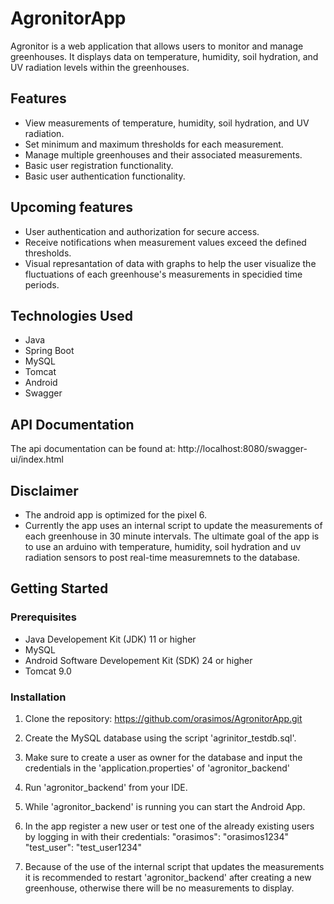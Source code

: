 # AgronitorApp
Agronitor is a web application that allows users to monitor and manage greenhouses. 
It displays data on temperature, humidity, soil hydration, and UV radiation levels within the greenhouses.

## Features
- View measurements of temperature, humidity, soil hydration, and UV radiation.
- Set minimum and maximum thresholds for each measurement.
- Manage multiple greenhouses and their associated measurements.
- Basic user registration functionality.
- Basic user authentication functionality.

## Upcoming features
- User authentication and authorization for secure access.
- Receive notifications when measurement values exceed the defined thresholds.
- Visual represantation of data with graphs to help the user visualize the fluctuations of each greenhouse's measurements in specidied time periods.

## Technologies Used
- Java
- Spring Boot
- MySQL
- Tomcat
- Android
- Swagger

## API Documentation
The api documentation can be found at: http://localhost:8080/swagger-ui/index.html

## Disclaimer
- The android app is optimized for the pixel 6.
- Currently the app uses an internal script to update the measurements of each greenhouse in 30 minute intervals.
The ultimate goal of the app is to use an arduino with temperature, humidity, soil hydration and uv radiation sensors to post real-time measuremnets to the database.

## Getting Started

### Prerequisites
- Java Developement Kit (JDK) 11 or higher
- MySQL
- Android Software Developement Kit (SDK) 24 or higher
- Tomcat 9.0

### Installation
1. Clone the repository: https://github.com/orasimos/AgronitorApp.git

2. Create the MySQL database using the script 'agrinitor_testdb.sql'.

3. Make sure to create a user as owner for the database and input the credentials in the 'application.properties' of 'agronitor_backend'

3. Run 'agronitor_backend' from your IDE.

4. While 'agronitor_backend' is running you can start the Android App.

6. In the app register a new user or test one of the already existing users by logging in with their credentials:
    "orasimos": "orasimos1234"
    "test_user": "test_user1234"

7. Because of the use of the internal script that updates the measurements it is recommended to restart 'agronitor_backend' after creating a new greenhouse,
    otherwise there will be no measurements to display.
